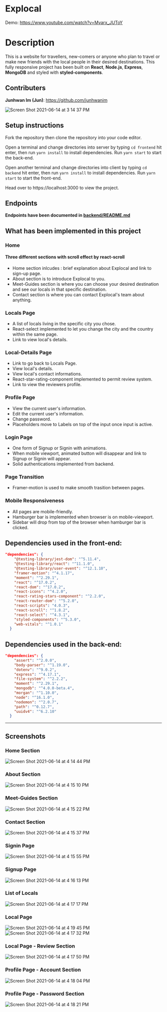 
# Explocal


Demo: https://www.youtube.com/watch?v=Mvarx_JUToY

# Description

This is a website for travellers, new-comers or anyone who plan to travel or make new friends with the local people in their desired destinations. This fully responsive project has been built on **React**, **Node.js**, **Express**, **MongoDB** and styled with **styled-components**.

## Contributers

**Junhwan Im (Jun)**: https://github.com/junhwanim

![Screen Shot 2021-06-14 at 3 14 37 PM](https://user-images.githubusercontent.com/77517752/121947172-be964280-cd23-11eb-9a03-365d8ccb118d.jpg)




## Setup instructions

Fork the repository then clone the repository into your code editor.

Open a terminal and change directories into server by typing `cd frontend` hit enter, then run `yarn install` to install dependencies. Run `yarn start` to start the back-end.

Open another terminal and change directories into client by typing `cd backend` hit enter, then run `yarn install` to install dependencies. Run `yarn start` to start the front-end.

Head over to https://localhost:3000 to view the project.

## Endpoints

**Endpoints have been documented in [backend/README.md](https://github.com/junhwanim/Explocal/blob/main/backend/README.md)**

## What has been implemented in this project

### Home
#### Three different sections with scroll effect by **react-scroll**
- Home section inlcudes : brief explanation about Explocal and link to sign-up page.
- About section is to introduce Explocal to you.
- Meet-Guides section is where you can choose your desired destination and see our locals in that specific destination.
- Contact section is where you can contact Explocal's team about anything.

### Locals Page
- A list of locals living in the specific city you chose.
- React-select implemented to let you change the city and the country within the same page.
- Link to view local's details.

### Local-Details Page
- Link to go back to Locals Page.
- View local's details.
- View local's contact informations.
- React-star-rating-component implemented to permit review system.
- Link to view the reviewers profile.

### Profile Page
- View the current user's information.
- Edit the current user's information.
- Change password.
- Placeholders move to Labels on top of the input once input is active.

### Login Page
- One form of Signup or Signin with animations.
- When mobile viewport, animated button will disappear and link to Signup or Signin will appear.
- Solid authentications implemented from backend.

### Page Transition
- Framer-motion is used to make smooth trasition between pages.

### Mobile Responsiveness 
- All pages are mobile-friendly.
- Hamburger bar is implemented when browser is on mobile-viewport.
- Sidebar will drop from top of the browser when hamburger bar is clicked.

## Dependencies used in the front-end:
```json
"dependencies": {
    "@testing-library/jest-dom": "^5.11.4",
    "@testing-library/react": "^11.1.0",
    "@testing-library/user-event": "^12.1.10",
    "framer-motion": "^4.1.17",
    "moment": "^2.29.1",
    "react": "^17.0.2",
    "react-dom": "^17.0.2",
    "react-icons": "^4.2.0",
    "react-rating-stars-component": "^2.2.0",
    "react-router-dom": "^5.2.0",
    "react-scripts": "4.0.3",
    "react-scroll": "^1.8.2",
    "react-select": "^4.3.1",
    "styled-components": "^5.3.0",
    "web-vitals": "^1.0.1"
  }
```

## Dependencies used in the back-end:
```json
"dependencies": {
    "assert": "^2.0.0",
    "body-parser": "^1.19.0",
    "dotenv": "^9.0.2",
    "express": "^4.17.1",
    "file-system": "^2.2.2",
    "moment": "^2.29.1",
    "mongodb": "^4.0.0-beta.4",
    "morgan": "^1.10.0",
    "node": "^16.1.0",
    "nodemon": "^2.0.7",
    "path": "^0.12.7",
    "uuidv4": "^6.2.10"
  }
```
---
## Screenshots

### Home Section
![Screen Shot 2021-06-14 at 4 14 44 PM](https://user-images.githubusercontent.com/77517752/121954701-0f5e6900-cd2d-11eb-8b6e-85a91704f106.jpg)

### About Section
![Screen Shot 2021-06-14 at 4 15 10 PM](https://user-images.githubusercontent.com/77517752/121954751-1be2c180-cd2d-11eb-8b34-2f71d524cf51.jpg)

### Meet-Guides Section
![Screen Shot 2021-06-14 at 4 15 22 PM](https://user-images.githubusercontent.com/77517752/121954792-269d5680-cd2d-11eb-9d6f-1ace31329b26.jpg)

### Contact Section
![Screen Shot 2021-06-14 at 4 15 37 PM](https://user-images.githubusercontent.com/77517752/121954824-2f8e2800-cd2d-11eb-94c5-87746623be35.jpg)

### Signin Page
![Screen Shot 2021-06-14 at 4 15 55 PM](https://user-images.githubusercontent.com/77517752/121954857-3ae15380-cd2d-11eb-9707-bb1b5fda9eba.jpg)

### Signup Page
![Screen Shot 2021-06-14 at 4 16 13 PM](https://user-images.githubusercontent.com/77517752/121954889-446abb80-cd2d-11eb-8d2d-9685475c3833.jpg)

### List of Locals
![Screen Shot 2021-06-14 at 4 17 17 PM](https://user-images.githubusercontent.com/77517752/121954926-551b3180-cd2d-11eb-9ce9-8734de754f30.jpg)

### Local Page
![Screen Shot 2021-06-14 at 4 19 45 PM](https://user-images.githubusercontent.com/77517752/121954979-649a7a80-cd2d-11eb-871e-f4a00ac68464.jpg)
![Screen Shot 2021-06-14 at 4 17 32 PM](https://user-images.githubusercontent.com/77517752/121954994-682e0180-cd2d-11eb-8a1a-e10bc707317b.jpg)

### Local Page - Review Section
![Screen Shot 2021-06-14 at 4 17 50 PM](https://user-images.githubusercontent.com/77517752/121955048-7714b400-cd2d-11eb-8d27-f6890c766008.jpg)

### Profile Page - Account Section
![Screen Shot 2021-06-14 at 4 18 04 PM](https://user-images.githubusercontent.com/77517752/121955132-8f84ce80-cd2d-11eb-8473-a13c629997e5.jpg)

### Profile Page - Password Section
![Screen Shot 2021-06-14 at 4 18 21 PM](https://user-images.githubusercontent.com/77517752/121955171-9b709080-cd2d-11eb-9a0d-b174cd21169e.jpg)


